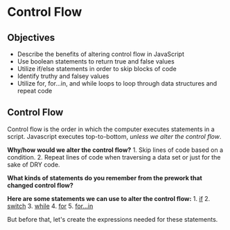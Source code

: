 # Control Flow

## Objectives

* Describe the benefits of altering control flow in JavaScript
* Use boolean statements to return true and false values
* Utilize if/else statements in order to skip blocks of code
* Identify truthy and falsey values
* Utilize for, for...in, and while loops to loop through data structures and repeat code

## Control Flow

Control flow is the order in which the computer executes statements in a script. Javascript executes top-to-bottom, _unless we alter the control flow_.

**Why/how would we alter the control flow?** 1. Skip lines of code based on a condition. 2. Repeat lines of code when traversing a data set or just for the sake of DRY code.

**What kinds of statements do you remember from the prework that changed control flow?**

**Here are some statements we can use to alter the control flow:** 1. [if](https://developer.mozilla.org/en-US/docs/Web/JavaScript/Reference/Statements/if...else) 2. [switch](https://developer.mozilla.org/en-US/docs/Web/JavaScript/Reference/Statements/switch) 3. [while](https://developer.mozilla.org/en-US/docs/Web/JavaScript/Reference/Statements/while) 4. [for](https://developer.mozilla.org/en-US/docs/Web/JavaScript/Reference/Statements/for) 5. [for...in](https://developer.mozilla.org/en-US/docs/Web/JavaScript/Reference/Statements/for...in)

But before that, let's create the expressions needed for these statements.

